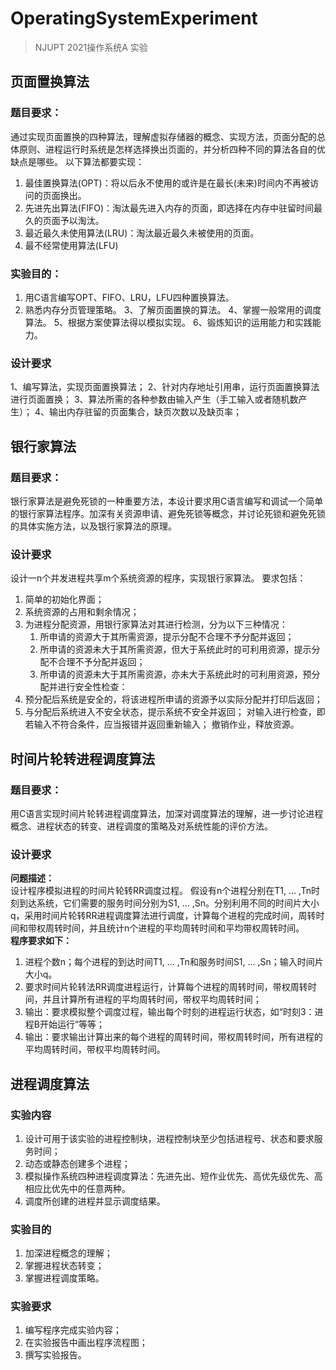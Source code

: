 # OperatingSystemExperiment
> NJUPT 2021操作系统A 实验

## 页面置换算法
### 题目要求：
通过实现页面置换的四种算法，理解虚拟存储器的概念、实现方法，页面分配的总体原则、进程运行时系统是怎样选择换出页面的，并分析四种不同的算法各自的优缺点是哪些。
以下算法都要实现：
1. 最佳置换算法(OPT)：将以后永不使用的或许是在最长(未来)时间内不再被访问的页面换出。
2. 先进先出算法(FIFO)：淘汰最先进入内存的页面，即选择在内存中驻留时间最久的页面予以淘汰。
3. 最近最久未使用算法(LRU)：淘汰最近最久未被使用的页面。
4. 最不经常使用算法(LFU)  
### 实验目的：
1. 用C语言编写OPT、FIFO、LRU，LFU四种置换算法。
2. 熟悉内存分页管理策略。
3、了解页面置换的算法。
4、掌握一般常用的调度算法。
5、根据方案使算法得以模拟实现。
6、锻炼知识的运用能力和实践能力。
### 设计要求
1、编写算法，实现页面置换算法；
2、针对内存地址引用串，运行页面置换算法进行页面置换；
 3、算法所需的各种参数由输入产生（手工输入或者随机数产生）；
4、输出内存驻留的页面集合，缺页次数以及缺页率；

## 银行家算法
### 题目要求：
银行家算法是避免死锁的一种重要方法，本设计要求用C语言编写和调试一个简单的银行家算法程序。加深有关资源申请、避免死锁等概念，并讨论死锁和避免死锁的具体实施方法，以及银行家算法的原理。
### 设计要求
设计一n个并发进程共享m个系统资源的程序，实现银行家算法。
要求包括：
1. 简单的初始化界面；
2. 系统资源的占用和剩余情况；
3. 为进程分配资源，用银行家算法对其进行检测，分为以下三种情况：
    1. 所申请的资源大于其所需资源，提示分配不合理不予分配并返回；        
    2. 所申请的资源未大于其所需资源，但大于系统此时的可利用资源，提示分配不合理不予分配并返回；
    3. 所申请的资源未大于其所需资源，亦未大于系统此时的可利用资源，预分配并进行安全性检查：
4. 预分配后系统是安全的，将该进程所申请的资源予以实际分配并打印后返回；
5. 与分配后系统进入不安全状态，提示系统不安全并返回；
对输入进行检查，即若输入不符合条件，应当报错并返回重新输入；
撤销作业，释放资源。

## 时间片轮转进程调度算法
### 题目要求：
用C语言实现时间片轮转进程调度算法，加深对调度算法的理解，进一步讨论进程概念、进程状态的转变、进程调度的策略及对系统性能的评价方法。
### 设计要求
**问题描述：**  
设计程序模拟进程的时间片轮转RR调度过程。
假设有n个进程分别在T1, … ,Tn时刻到达系统，它们需要的服务时间分别为S1, … ,Sn。分别利用不同的时间片大小q，采用时间片轮转RR进程调度算法进行调度，计算每个进程的完成时间，周转时间和带权周转时间，并且统计n个进程的平均周转时间和平均带权周转时间。  
**程序要求如下：**
1. 进程个数n；每个进程的到达时间T1, … ,Tn和服务时间S1, … ,Sn；输入时间片大小q。
2. 要求时间片轮转法RR调度进程运行，计算每个进程的周转时间，带权周转时间，并且计算所有进程的平均周转时间，带权平均周转时间；
3. 输出：要求模拟整个调度过程，输出每个时刻的进程运行状态，如“时刻3：进程B开始运行”等等；
4. 输出：要求输出计算出来的每个进程的周转时间，带权周转时间，所有进程的平均周转时间，带权平均周转时间。

## 进程调度算法
### 实验内容
1. 设计可用于该实验的进程控制块，进程控制块至少包括进程号、状态和要求服务时间；
2. 动态或静态创建多个进程；
3. 模拟操作系统四种进程调度算法：先进先出、短作业优先、高优先级优先、高相应比优先中的任意两种。
4. 调度所创建的进程并显示调度结果。
### 实验目的
1. 加深进程概念的理解；
2. 掌握进程状态转变；
3. 掌握进程调度策略。
### 实验要求
1. 编写程序完成实验内容；
2. 在实验报告中画出程序流程图；
3. 撰写实验报告。